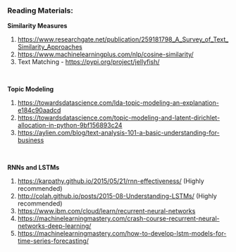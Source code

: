 ### Reading Materials:

**Similarity Measures**
</br>
1. https://www.researchgate.net/publication/259181798_A_Survey_of_Text_Similarity_Approaches
2. https://www.machinelearningplus.com/nlp/cosine-similarity/
3. Text Matching - https://pypi.org/project/jellyfish/
</br>

**Topic Modeling**
</br>
1. https://towardsdatascience.com/lda-topic-modeling-an-explanation-e184c90aadcd 
2. https://towardsdatascience.com/topic-modeling-and-latent-dirichlet-allocation-in-python-9bf156893c24
3. https://aylien.com/blog/text-analysis-101-a-basic-understanding-for-business
</br>

**RNNs and LSTMs**
</br>
1. https://karpathy.github.io/2015/05/21/rnn-effectiveness/ (Highly recommended)
2. http://colah.github.io/posts/2015-08-Understanding-LSTMs/ (Highly recommended)
3. https://www.ibm.com/cloud/learn/recurrent-neural-networks
4. https://machinelearningmastery.com/crash-course-recurrent-neural-networks-deep-learning/
5. https://machinelearningmastery.com/how-to-develop-lstm-models-for-time-series-forecasting/
</br>
